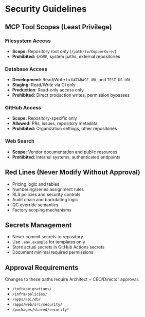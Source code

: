 # Security Guidelines

## MCP Tool Scopes (Least Privilege)

### Filesystem Access
- **Scope:** Repository root only (`/path/to/CopperCore/`)
- **Prohibited:** `$HOME`, system paths, external repositories

### Database Access
- **Development:** Read/Write to `DATABASE_URL` and `TEST_DB_URL`
- **Staging:** Read/Write via CI only
- **Production:** Read-only access only
- **Prohibited:** Direct production writes, permission bypasses

### GitHub Access
- **Scope:** Repository-specific only
- **Allowed:** PRs, issues, repository metadata
- **Prohibited:** Organization settings, other repositories

### Web Search
- **Scope:** Vendor documentation and public resources
- **Prohibited:** Internal systems, authenticated endpoints

## Red Lines (Never Modify Without Approval)
- Pricing logic and tables
- Numbering/series assignment rules
- RLS policies and security controls
- Audit chain and backdating logic  
- QC override semantics
- Factory scoping mechanisms

## Secrets Management
- Never commit secrets to repository
- Use `.env.example` for templates only
- Store actual secrets in GitHub Actions secrets
- Document minimal required permissions

## Approval Requirements
Changes to these paths require Architect + CEO/Director approval:
- `/infra/migrations/`
- `/infra/policies/`
- `/apps/api/db/`
- `/apps/web/src/security/`
- `/packages/shared/security*`